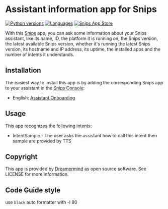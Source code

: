 # Assistant information app for Snips

[![Python versions](https://img.shields.io/badge/python-3.5|3.6|3.7-blue.svg)](https://www.python.org) [![Languages](https://img.shields.io/badge/i18n-en-brown.svg)](https://github.com/DreamerMind/snips-app-onboarding/tree/master/translations) [![Snips App Store](https://img.shields.io/badge/snips-app-blue.svg)](https://console.snips.ai/store/en/skill_O77ngOyralB)

With this [Snips](https://snips.ai/) app, you can ask some information about your Snips assistant, like its name, ID, the platform it is running on, the Snips version, the latest available Snips version, whether it's running the latest Snips version, its hostname and IP address, its uptime, the installed apps and the number of intents it understands.

## Installation

The easiest way to install this app is by adding the corresponding Snips app to your assistant in the [Snips Console](https://console.snips.ai):

*   English: [Assistant Onboarding](https://console.snips.ai/store/en/skill_O77ngOyralB)

## Usage

This app recognizes the following intents:

*   IntentSample - The user asks the assistant how to call this intent then sample are provided by TTS

## Copyright

This app is provided by [Dreamermind](mailto:sigmer66@yahoo.fr) as open source software. See LICENSE for more information.

## Code Guide style

use `black` auto formatter with -l 80
